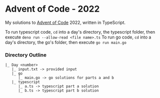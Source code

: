 # Advent of Code - 2022

My solutions to [Advent of Code](https://adventofcode.com/) 2022, written in TypeScript.

To run typescript code, `cd` into a day's directory, the typescript folder, then execute `deno run --allow-read <file name>.ts`
To run go code, `cd` into a day's directory, the go's folder, then execute `go run main.go`

### Directory Outline

```
|_ Day <number>
   |_ input.txt -> provided input
   |_ go
      |_ main.go -> go solutions for parts a and b
   |_ typescript
      |_ a.ts -> typescript part a solution
      |_ b.ts -> typescript part b solution
```
